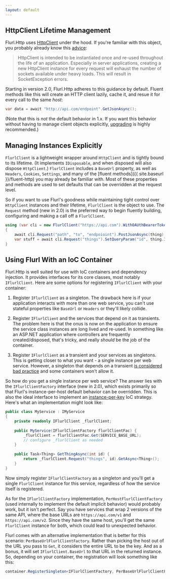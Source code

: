 ```yaml
---
layout: default
---
```


## HttpClient Lifetime Management

Flurl.Http uses [HttpClient](https://msdn.microsoft.com/en-us/library/system.net.http.httpclient.aspx) under the hood. If you're familiar with this object, you probably already know this [advice](https://docs.microsoft.com/en-us/aspnet/web-api/overview/advanced/calling-a-web-api-from-a-net-client):

> HttpClient is intended to be instantiated once and re-used throughout the life of an application. Especially in server applications, creating a new HttpClient instance for every request will exhaust the number of sockets available under heavy loads. This will result in SocketException errors.

Starting in version 2.0, Flurl.Http adheres to this guidance by default. Fluent methods like this will create an HTTP client lazily, cache it, and resue it for every call to the same _host_:

```c#
var data = await "http://api.com/endpoint".GetJsonAsync();
```

(Note that this is _not_ the default behavior in 1.x. If you want this behavior without having to manage client objects explicitly, [upgrading](https://www.nuget.org/packages/Flurl.Http/) is highly recommended.)

## Managing Instances Explicitly

`FlurlClient` is a lightweight wrapper around `HttpClient` and is tightly bound to its lifetime. (It implements `IDisposable`, and when disposed will also dispose `HttpClient`.) `FlurlClient` includes a `BaseUrl` property, as well as `Headers`, `Cookies`, `Settings`, and many of the [fluent methods]({{ site.baseurl }}/fluent-http) you may already be familiar with. Most of these properties and methods are used to set defaults that can be overridden at the request level.

So if you want to use Flurl's goodness while maintaining tight control over `HttpClient` instances and their lifetime, `FlurlClient` is the object to use. The `Request` method (new in 2.0) is the preferred way to begin fluently building, configuring and making a call off a `FlurlClient`.

```c#
using (var cli = new FlurlClient("https://api.com").WithOAUthBearerToken(token))
{
    await cli.Request("path", "to", "endpoioint").PostJsonAsync(thing);
    var stuff = await cli.Request("things").SetQueryParam("id", thing.Id).GetAsync();
}
```

## Using Flurl With an IoC Container

Flurl.Http is well suited for use with IoC containers and dependency injection. It provides interfaces for its core classes, most notably `IFlurlClient`. Here are some options for registering `IFlurlClient` with your container:

1. Register `IFlurlClient` as a singleton. The drawback here is if your application interacts with more than one web service, you can't use stateful properties like `BaseUrl` or `Headers` or they'll likely collide.

2. Register `IFlurlClient` and the services that depend on it as transients. The problem here is that the onus is now on the application to ensure the service class instances are long lived and re-used. In something like an ASP.NET application where controllers are frequently created/disposed, that's tricky, and really _should_ be the job of the container.

3. Register `IFlurlClient` as a transient and your services as singletons. This is getting closer to what you want - a single instance per web service. However, a singleton that depends on a transient [is considered bad practice](http://simpleinjector.readthedocs.io/en/latest/LifestyleMismatches.html) and some containers won't allow it.

So how do you get a single instance per web service? The answer lies with the `IFlurlClientFactory` interface (new in 2.0), which exists primarily so that Flurl's instance-per-host default behavior can be overridden. This is also the ideal interface to implement an [instance-per-key](http://simpleinjector.readthedocs.io/en/latest/howto.html#resolve-instances-by-key) IoC strategy. Here's what an implementation might look like:

```c#
public class MyService : IMyService
{
    private readonly IFlurlClient _flurlClient;
    
    public MyService(IFlurlClientFactory flurlClientFac) {
        _flurlClient = flurlClientFac.Get(SERVICE_BASE_URL);
        // configure _flurlClient as needed
    }
    
    public Task<Thing> GetThingAsync(int id) {
        return _flurlClient.Request("things", id).GetAsync<Thing>();
    }
}
```

Now simply register `IFlurlClientFactory` as a singleton and you'll get a single `FlurlClient` instance for this service, regardless of how the service itself is registered.

As for the `IFlurlClientFactory` implementation, `PerHostFlurlClientFactory` (used internally to implement the default implicit behavior) would probably work, but it isn't perfect. Say you have services that wrap 2 versions of the same API, where the base URLs are `https://api.com/v1` and `https://api.com/v2`. Since they have the same host, you'll get the same `FlurlClient` instance for both, which could lead to unexpected behavior.

Flurl comes with an alternative implementation that is better for this scenario: `PerBaseUrlFlurlClientFactory`. Rather than picking the host out of the URL you pass to `Get`, it considers the entire URL to be the key. And as a bonus, it will set `IFlurlClient.BaseUrl` to that URL in the returned instance. So, depending on your container, the registration will look something like this:

```c#
container.RegisterSingleton<IFlurlClientFactory, PerBaseUrlFlurlClientFactory>();
```
